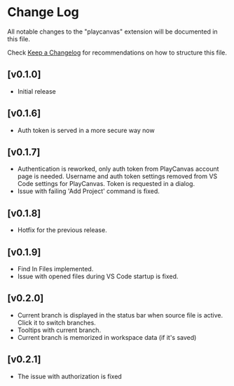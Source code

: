 # Change Log

All notable changes to the "playcanvas" extension will be documented in this file.

Check [Keep a Changelog](http://keepachangelog.com/) for recommendations on how to structure this file.

## [v0.1.0]

- Initial release

## [v0.1.6]

- Auth token is served in a more secure way now

## [v0.1.7]

- Authentication is reworked, only auth token from PlayCanvas account page is needed. Username and auth token settings removed from VS Code settings for PlayCanvas. Token is requested in a dialog.
- Issue with failing 'Add Project' command is fixed.

## [v0.1.8]

- Hotfix for the previous release.

## [v0.1.9]

- Find In Files implemented.
- Issue with opened files during VS Code startup is fixed.

## [v0.2.0]

- Current branch is displayed in the status bar when source file is active. Click it to switch branches.
- Tooltips with current branch.
- Current branch is memorized in workspace data (if it's saved)

## [v0.2.1]

- The issue with authorization is fixed